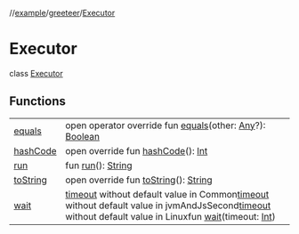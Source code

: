 //[example](../../index.md)/[greeteer](../index.md)/[Executor](index.md)



# Executor  
class [Executor](index.md)

## Functions  


| | |
|---|---|
| [equals](https://kotlinlang.org/api/latest/jvm/stdlib/kotlin/-any/equals.html)| open operator override fun [equals](https://kotlinlang.org/api/latest/jvm/stdlib/kotlin/-any/equals.html)(other: [Any](https://kotlinlang.org/api/latest/jvm/stdlib/kotlin/-any/index.html)?): [Boolean](https://kotlinlang.org/api/latest/jvm/stdlib/kotlin/-boolean/index.html)|
| [hashCode](https://kotlinlang.org/api/latest/jvm/stdlib/kotlin/-any/hash-code.html)| open override fun [hashCode](https://kotlinlang.org/api/latest/jvm/stdlib/kotlin/-any/hash-code.html)(): [Int](https://kotlinlang.org/api/latest/jvm/stdlib/kotlin/-int/index.html)|
| [run](run.md)| fun [run](run.md)(): [String](https://kotlinlang.org/api/latest/jvm/stdlib/kotlin/-string/index.html)|
| [toString](https://kotlinlang.org/api/latest/jvm/stdlib/kotlin/-any/to-string.html)| open override fun [toString](https://kotlinlang.org/api/latest/jvm/stdlib/kotlin/-any/to-string.html)(): [String](https://kotlinlang.org/api/latest/jvm/stdlib/kotlin/-string/index.html)|
| [wait](wait.md)| [timeout]() without default value in Common[timeout]() without default value in jvmAndJsSecond[timeout]() without default value in Linuxfun [wait](wait.md)(timeout: [Int](https://kotlinlang.org/api/latest/jvm/stdlib/kotlin/-int/index.html))|



